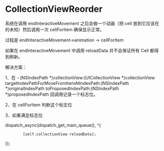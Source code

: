 # CollectionViewReorder

系统在调用 endInteractiveMovement 之后会做一个动画（把 cell 放到它应该在的未知）然后调用一次 cellForItem 确保显示正常。

过程是 endInteractiveMovement→animation → cellForItem

如果在 endInteractiveMovement 中调用 reloadData 并不会保证所有 Cell 都得到刷新。


解决方案：

1、在 - (NSIndexPath *)collectionView:(UICollectionView *)collectionView targetIndexPathForMoveFromItemAtIndexPath:(NSIndexPath *)originalIndexPath toProposedIndexPath:(NSIndexPath *)proposedIndexPath 回调用记录一个标志位。

2、在 cellForItem 判断这个标志位

3、如果满足标志位

dispatch_async(dispatch_get_main_queue(), ^{

            [self.collectionView reloadData];

});
